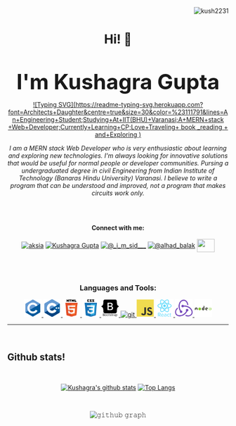 <p align="right"> <img src="https://komarev.com/ghpvc/?username=kush2231" alt="kush2231" /> </p>
<h1 align="center">Hi! 👋</h1>
<br>
<p align="center"><b><font size="30">I'm Kushagra Gupta </font></b></p>
<div align="center">
  
  [![Typing SVG](https://readme-typing-svg.herokuapp.com?font=Architects+Daughter&centre=true&size=30&color=%23111791&lines=An+Engineering+Student;Studying+At+IIT(BHU)+Varanasi;A+MERN+stack +Web+Developer;Currently+Learning+CP;Love+Traveling+ book _reading + and+Exploring )](https://git.io/typing-svg)
  
  </div>

<p align="center"><i>I am a MERN stack Web Developer who is very enthusiastic about learning and exploring new technologies. I'm always looking for innovative solutions that would be useful for normal people or developer communities. Pursing a undergraduated degree in civil  Engineering from Indian Institute of Technology (Banaras Hindu University) Varanasi. I believe to write a program that can be understood and improved, not a program that makes circuits work only.</i></p>
<br>
<br>

<p align="center">
  <b>Connect with me:</b>
  <br>
  <br>
<a href="https://www.linkedin.com/in/kushagra-gupta-937283203/" target="blank"><img align="center" src="https://cdn.jsdelivr.net/npm/simple-icons@3.0.1/icons/linkedin.svg" alt="aksia" height="30" width="40" /></a>
<a href="https://www.facebook.com/profile.php?id=100041057161679" target="blank"><img align="center" src="https://cdn.jsdelivr.net/npm/simple-icons@3.0.1/icons/facebook.svg" alt="Kushagra Gupta " height="30" width="40" /></a>
<a href="https://www.instagram.com/kushagra8708/"><img align="center" src="https://cdn.freebiesupply.com/images/large/2x/instagram-icon-white-on-black-circle.png" alt="@_i_m_sid___" height="30" width="40" /></a>
<a href="https://twitter.com/kushagra885346" target="blank"><img align="center" src="https://cdn-icons-png.flaticon.com/512/121/121503.png" alt="@alhad_balak" height="30" width="30" /></a>
<a href = "mailto:kushagra.gupta.civ19@itbhu.ac.in"><img align="center" src="https://simpleicons.org/icons/gmail.svg" height="30" width="40" /></a>
</p>
<br />
<br />
<h3 align="center">Languages and Tools:</h3>
<p align="center">  
<a href="https://www.cprogramming.com/" target="_blank"> <img src="https://raw.githubusercontent.com/devicons/devicon/master/icons/c/c-original.svg" alt="c" width="40" height="40"/> </a> 
<a href="https://www.w3schools.com/cpp/" target="_blank"> <img src="https://raw.githubusercontent.com/devicons/devicon/master/icons/cplusplus/cplusplus-original.svg" alt="cplusplus" width="40" height="40"/> </a>
<a href="https://www.w3.org/html/" target="_blank"> <img src="https://raw.githubusercontent.com/devicons/devicon/master/icons/html5/html5-original-wordmark.svg" alt="html5" width="40" height="40"/> </a> 
<a href="https://www.w3schools.com/css/" target="_blank"> <img src="https://raw.githubusercontent.com/devicons/devicon/master/icons/css3/css3-original-wordmark.svg" alt="css3" width="40" height="40"/> </a> 
<a href="https://getbootstrap.com" target="_blank"> <img src="https://raw.githubusercontent.com/devicons/devicon/master/icons/bootstrap/bootstrap-plain-wordmark.svg" alt="bootstrap" width="40" height="40"/> </a> 
<a href="https://git-scm.com/" target="_blank"> <img src="https://www.vectorlogo.zone/logos/git-scm/git-scm-icon.svg" alt="git" width="40" height="40"/> </a> 
<a href="https://developer.mozilla.org/en-US/docs/Web/JavaScript" target="_blank"> <img src="https://raw.githubusercontent.com/devicons/devicon/master/icons/javascript/javascript-original.svg" alt="javascript" width="40" height="40"/> </a> 
<a href="https://reactjs.org/" target="_blank"> <img src="https://raw.githubusercontent.com/devicons/devicon/master/icons/react/react-original-wordmark.svg" alt="react" width="40" height="40"/> </a> 
<a href="https://redux.js.org" target="_blank"> <img src="https://raw.githubusercontent.com/devicons/devicon/master/icons/redux/redux-original.svg" alt="redux" width="40" height="40"/> </a>
<a href="https://nodejs.org" target="_blank"> <img src="https://raw.githubusercontent.com/devicons/devicon/master/icons/nodejs/nodejs-original-wordmark.svg" alt="nodejs" width="40" height="40"/> </a>
<hr>
<br>
<h2> Github stats!</h2>
<br>
<div align="center">
  
  [![Kushagra's github stats](https://github-readme-stats.vercel.app/api?username=kush2231&show_icons=true&theme=merko)](https://github.com/kush2231/github-readme-stats) [![Top Langs](https://github-readme-stats.vercel.app/api/top-langs/?username=kush2231&layout=compact&theme=merko)](https://github.com/kush2231/github-readme-stats)
  
  
  </p>
 <br />
  
![𝚐𝚒𝚝𝚑𝚞𝚋 𝚐𝚛𝚊𝚙𝚑](https://activity-graph.herokuapp.com/graph?username=kush2231&theme=github-light&hide_border=true&area=true)

<!-- <p align="center"><img src="https://github-readme-stats.vercel.app/api?username=kush2231&theme=gruvbox" alt="kush2231"  /></p>
</div>
<br>
<hr>
<br>

